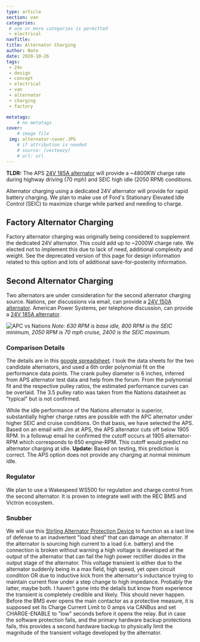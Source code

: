 ```yaml
---
type: article
section: van
categories: 
 # one or more categories is permitted
 - electrical
navTitle: 
title: Alternator Charging
author: Nate
date: 2020-10-26
tags:
 - 24v
 - design
 - concept
 - electrical
 - van
 - alternator
 - charging
 - factory

metatags:
	# no metatags
cover: 
	# image file
 img: alternator-cover.JPG
	# if attribution is needed
	# source: [vecteezy]
	# url: url
---
```



**TLDR:** The APS [24V 185A alternator](185-hpi-series-high-output-alternators.pdf) will provide a ~4800KW charge rate during highway driving (70 mph) and SEIC high idle (2050 RPM) conditions.

Alternator charging using a dedicated 24V alternator will provide for rapid battery charging.  We plan to make use of Ford's Stationary Elevated Idle Control (SEIC) to maximize charge while parked and needing to charge.

## Factory Alternator Charging

Factory alternator charging was originally being considered to supplement the dedicated 24V alternator.  This could add up to ~2000W charge rate.  We elected not to implement this due to lack of need, additional complexity and weight.  See the deprecated version of this page for design information related to this option and lots of additional save-for-posterity information.

## Second Alternator Charging

Two alternators are under consideration for the second alternator charging source.  Nations, per discussions via email, can provide a [24V 150A alternator](24v-150-specs.pdf).  American Power Systems, per telephone discussion, can provide a [24V 185A alternator](185-hpi-series-high-output-alternators.pdf).

![APC vs Nations](https://docs.google.com/spreadsheets/d/e/2PACX-1vRqru6sGcCfYan_YcsX_HOuZklt7VJqWEFFhCo8bZ-fJq4Ejl9pkIvU5rtuqvRTMn369qlRagcY6kSQ/pubchart?oid=1134277159&format=image)
_Note: 630 RPM is base idle, 800 RPM is the SEIC minimum, 2050 RPM is 70 mph cruise, 2400 is the SEIC maximum._ 

### Comparison Details

The details are in this [google spreadsheet](https://docs.google.com/spreadsheets/d/1PZ28vauZOBcX5VKHcEtaARwbSTpMoWLsqBCX2Hrulv8/edit?usp=sharing). I took the data sheets for the two candidate alternators, and used a 6th order polynomial fit on the performance data points.  The crank pulley diameter is 6 inches, inferred from APS alternator test data and help from the forum.  From the polynomial fit and the respective pulley ratios, the estimated performance curves can be overlaid.  The 3.5 pulley ratio was taken from the Nations datasheet as "typical" but is not confirmed.

While the idle performance of the Nations alternator is superior, substantially higher charge rates are possible with the APC alternator under higher SEIC and cruise conditions.  On that basis, we have selected the APS.  Based on an email with Jim at APS, the APS alternator cuts off below 1905 RPM.  In a followup email he confirmed the cutoff occurs at 1905 alternator-RPM which corresponds to 650 engine-RPM.  This cutoff would predict no alternator charging at idle.  **Update:** Based on testing, this prediction is correct.  The APS option does not provide any charging at normal minimum idle.

### Regulator

We plan to use a Wakespeed WS500 for regulation and charge control from the second alternator.  It is proven to integrate well with the REC BMS and Victron ecosystem.

### Snubber

We will use this [Stirling Alternator Protection Device](sterling-alternator-protection-device) to function as a last line of defense to an inadvertent "load shed" that can damage an alternator.  If the alternator is sourcing high current to a load (i.e. battery) and the connection is broken without warning a high voltage is developed at the output of the alternator that can fail the high power rectifier diodes in the output stage of the alternator.  This voltage transient is either due to the alternator suddenly being in a max field, high speed, yet open circuit condition OR due to inductive kick from the alternator's inductance trying to maintain current flow under a step change to high impedance.  Probably the latter, maybe both.  I haven't gone into the details but know from experience the transient is completely credible and likely.  This should never happen.  Before the BMS ever opens the main contactor as a protective measure, it is supposed set its Charge Current Limit to 0 amps via CANBus and set CHARGE-ENABLE to "low" seconds before it opens the relay.  But in case the software protection fails, and the primary hardware backup protections fails, this provides a second hardware backup to physically limit the magnitude of the transient voltage developed by the alternator.
